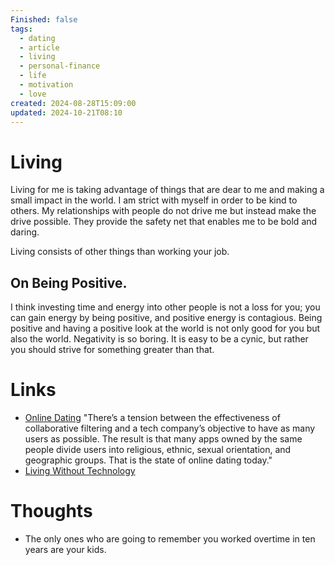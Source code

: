 ```yaml
---
Finished: false
tags:
  - dating
  - article
  - living
  - personal-finance
  - life
  - motivation
  - love
created: 2024-08-28T15:09:00
updated: 2024-10-21T08:10
---
```

# Living
Living for me is taking advantage of things that are dear to me and making a small impact in the world. I am strict with myself in order to be kind to others. My relationships with people do not drive me but instead make the drive possible.  They provide the safety net that enables me to be bold and daring.

Living consists of other things than working your job. 


## On Being Positive.
I think investing time and energy into other people is not a loss for you; you can gain energy by being positive, and positive energy is contagious. Being positive and having a positive look at the world is not only good for you but also the world. Negativity is so boring. It is easy to be a cynic, but rather you should strive for something greater than that. 


# Links
- [Online Dating](https://monstermatch.hiddenswitch.com/online-dating) "There’s a tension between the effectiveness of collaborative filtering and a tech company’s objective to have as many users as possible. The result is that many apps owned by the same people divide users into religious, ethnic, sexual orientation, and geographic groups. That is the state of online dating today."
- [Living Without Technology](https://weareexplorers.co/living-without-technology-for-a-year/)


# Thoughts 
- The only ones who are going to remember you worked overtime in ten years are your kids. 



